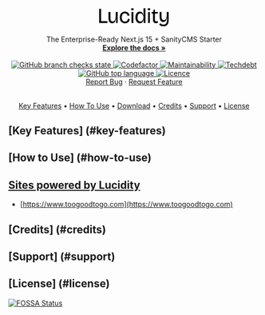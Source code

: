<a id="readme-top"></a>

<div align="center">
  <a href="https://github.com/hex-digital/lucidity-next-sanity-starter">
    <img src="docs/lucidity.svg" alt="Lucidity Logo" width="140">
  </a>

  <p align="center">
    The Enterprise-Ready Next.js 15 + SanityCMS Starter
    <br />
    <a href="https://github.com/hex-digital/lucidity-next-sanity-starter/blob/main/docs">
      <strong>Explore the docs »</strong>
    </a>
    <br />
    <br />
    <a aria-label="Build" href="https://github.com/hex-digital/lucidity-next-sanity-starter/actions?query=workflow%3A%22CI+Packages%22">
      <img alt="GitHub branch checks state" src="https://img.shields.io/github/checks-status/hex-digital/lucidity-next-sanity-starter/main?label=CI%20Packages&logo=github&style=flat-square">
    </a>
    <a aria-label="Codefactor grade" href=https://www.codefactor.io/repository/github/hex-digital/lucidity-next-sanity-starter">
      <img alt="Codefactor" src="https://img.shields.io/codefactor/grade/github/hex-digital/lucidity-next-sanity-starter?label=Codefactor&logo=codefactor&style=flat-quare&labelColor=000000" />
    </a>
    <a aria-label="CodeClimate maintainability" href="https://codeclimate.com/github/hex-digital/lucidity-next-sanity-starter">
      <img alt="Maintainability" src="https://img.shields.io/codeclimate/maintainability/hex-digital/lucidity-next-sanity-starter?label=Maintainability&logo=code-climate&style=flat-quare&labelColor=000000" />
    </a>
    <a aria-label="CodeClimate technical debt" href="https://codeclimate.com/github/hex-digital/lucidity-next-sanity-starter">
      <img alt="Techdebt" src="https://img.shields.io/codeclimate/tech-debt/hex-digital/lucidity-next-sanity-starter?label=TechDebt&logo=code-climate&style=flat-quare&labelColor=000000" />
    </a>
    <a aria-label="Top language" href="https://github.com/hex-digital/lucidity-next-sanity-starter/search?l=typescript">
      <img alt="GitHub top language" src="https://img.shields.io/github/languages/top/hex-digital/lucidity-next-sanity-starter?style=flat-square&labelColor=000&color=blue">
    </a>
    <a aria-label="Licence" href="https://github.com/hex-digital/lucidity-next-sanity-starter/blob/main/LICENSE">
      <img alt="Licence" src="https://img.shields.io/github/license/hex-digital/lucidity-next-sanity-starter?style=flat-quare&labelColor=000000" />
    </a>
    <br />
    <!--<a href="https://github.com/hex-digital/lucidity-next-sanity-starter">View Demo</a>
    ·
    --><a href="https://github.com/hex-digital/lucidity-next-sanity-starter/issues/new?labels=bug">Report Bug</a>
    ·
    <a href="https://github.com/hex-digital/lucidity-next-sanity-starter/issues/new?labels=enhancement">Request Feature</a>
    <br/>
    <br/>
  </p>
  <p align="center">
    <a href="#key-features">Key Features</a> •
    <a href="#how-to-use">How To Use</a> •
    <a href="#demos">Download</a> •
    <a href="#credits">Credits</a> •
    <a href="#support">Support</a> •
    <a href="#license">License</a>
  </p>
</div>

## [Key Features] (#key-features)

## [How to Use] (#how-to-use)

## [Sites powered by Lucidity](#demos)

- [https://www.toogoodtogo.com](https://www.toogoodtogo.com)

## [Credits] (#credits)

## [Support] (#support)

## [License] (#license)

[![FOSSA Status](https://app.fossa.com/api/projects/git%2Bgithub.com%hex-digital%2Flucidity-next-sanity-starter.svg?type=large)](https://app.fossa.com/projects/git%2Bgithub.com%2Fhex-digital%2Flucidity-next-sanity-starter?ref=badge_large)
